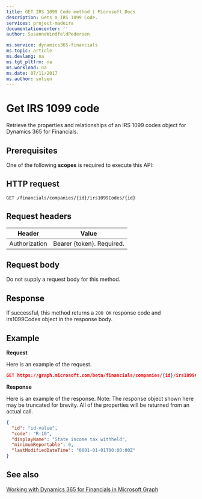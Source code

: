 ```yaml
---
title: GET IRS 1099 Code method | Microsoft Docs
description: Gets a IRS 1099 Code.
services: project-madeira
documentationcenter: ''
author: SusanneWindfeldPedersen

ms.service: dynamics365-financials
ms.topic: article
ms.devlang: na
ms.tgt_pltfrm: na
ms.workload: na
ms.date: 07/11/2017
ms.author: solsen
---
```


# Get IRS 1099 code
Retrieve the properties and relationships of an IRS 1099 codes object for Dynamics 365 for Financials.

## Prerequisites
One of the following **scopes** is required to execute this API: 

## HTTP request

```
GET /financials/companies/{id}/irs1099Codes/{id}
```

## Request headers
|Header|Value|
|------|-----|
|Authorization  |Bearer {token}. Required. |

## Request body
Do not supply a request body for this method.

## Response
If successful, this method returns a ```200 OK``` response code and irs1099Codes object in the response body.

## Example

**Request**

Here is an example of the request.
```json
GET https://graph.microsoft.com/beta/financials/companies/{id}/irs1099Codes/{id}
```

**Response**

Here is an example of the response. Note: The response object shown here may be truncated for brevity. All of the properties will be returned from an actual call.

```json
{
  "id": "id-value",
  "code": "R-10",
  "displayName": "State income tax withheld",
  "minimumReportable": 0,
  "lastModifiedDateTime": "0001-01-01T00:00:00Z"
}
```


## See also
[Working with Dynamics 365 for Financials in Microsoft Graph](../resources/dynamics_overview.md) 